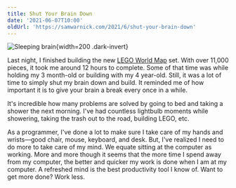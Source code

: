 ```yaml
---
title: Shut Your Brain Down
date: '2021-06-07T10:00'
oldUrl: 'https://samwarnick.com/2021/6/shut-your-brain-down'
---
```


![Sleeping brain](/media/2021-06-07-brain.png){width=200 .dark-invert}

Last night, I finished building the new [LEGO World Map](https://www.lego.com/en-us/product/world-map-31203) set. With over 11,000 pieces, it took me around 12 hours to complete. Some of that time was while holding my 3 month-old or building with my 4 year-old. Still, it was a lot of time to simply shut my brain down and build. It reminded me of how important it is to give your brain a break every once in a while.

It's incredible how many problems are solved by going to bed and taking a shower the next morning. I've had countless lightbulb moments while showering, taking the trash out to the road, building LEGO, etc.

As a programmer, I've done a lot to make sure I take care of my hands and wrists—good chair, mouse, keyboard, and desk. But, I've realized I need to do more to take care of my mind. We equate sitting at the computer as working. More and more though it seems that the more time I spend away from my computer, the better and quicker my work is done when I am at my computer. A refreshed mind is the best productivity tool I know of. Want to get more done? Work less.
